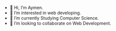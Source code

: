 - 👋 Hi, I’m Aymen.
- 👀 I’m interested in web developing.
- 🌱 I’m currently Studying Computer Science.
- 💞️ I’m looking to collaborate on Web Development.

<!---
Aymn09/Aymn09 is a ✨ special ✨ repository because its `README.md` (this file) appears on your GitHub profile.
You can click the Preview link to take a look at your changes.
--->
